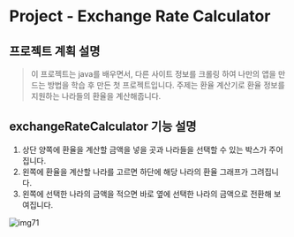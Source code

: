 # Project - Exchange Rate Calculator



## 프로젝트 계획 설명
> 이 프로젝트는 java를 배우면서, 다른 사이트 정보를 크롤링 하여 나만의 앱을 만드는 방법을 학습 후 만든 첫 프로젝트입니다. 주제는 환율 계산기로 환율 정보를 지원하는 나라들의 환율을 계산해줍니다.
  
## exchangeRateCalculator 기능 설명
1. 상단 양쪽에 환율을 계산할 금액을 넣을 곳과 나라들을 선택할 수 있는 박스가 주어집니다.
2. 왼쪽에 환율을 계산할 나라를 고르면 하단에 해당 나라의 환율 그래프가 그려집니다.
3. 왼쪽에 선택한 나라의 금액을 적으면 바로 옆에 선택한 나라의 금액으로 전환해 보여집니다.

![img71](https://user-images.githubusercontent.com/51257615/99178968-35eb0000-275c-11eb-9fbe-22f24ad8509a.png)
